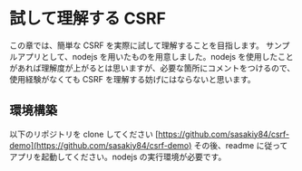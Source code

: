# 試して理解する CSRF
この章では、簡単な CSRF を実際に試して理解することを目指します。
サンプルアプリとして、nodejs を用いたものを用意しました。nodejs を使用したことがあれば理解度が上がるとは思いますが、必要な箇所にコメントをつけるので、使用経験がなくても CSRF を理解する妨げにはならないと思います。

## 環境構築
以下のリポジトリを clone してください
[https://github.com/sasakiy84/csrf-demo](https://github.com/sasakiy84/csrf-demo)
その後、readme に従ってアプリを起動してください。nodejs の実行環境が必要です。
